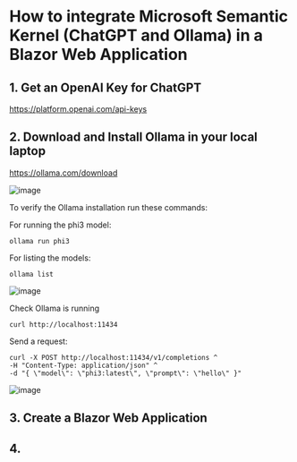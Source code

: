 # How to integrate Microsoft Semantic Kernel (ChatGPT and Ollama) in a Blazor Web Application

## 1. Get an OpenAI Key for ChatGPT

https://platform.openai.com/api-keys

## 2. Download and Install Ollama in your local laptop

https://ollama.com/download

![image](https://github.com/user-attachments/assets/b89a70a5-a5ff-4f81-83e4-ea352d7d1fd9)

To verify the Ollama installation run these commands:

For running the phi3 model:

```
ollama run phi3
```

For listing the models:

```
ollama list
```
![image](https://github.com/user-attachments/assets/caf096b3-2d59-4534-b943-6685e3f1f3ef)

Check Ollama is running

```
curl http://localhost:11434
```

Send a request:

```
curl -X POST http://localhost:11434/v1/completions ^
-H "Content-Type: application/json" ^
-d "{ \"model\": \"phi3:latest\", \"prompt\": \"hello\" }"
```

![image](https://github.com/user-attachments/assets/fd1abcd5-967a-44f8-adc4-82ed4d784783)

## 3. Create a Blazor Web Application


## 4. 

